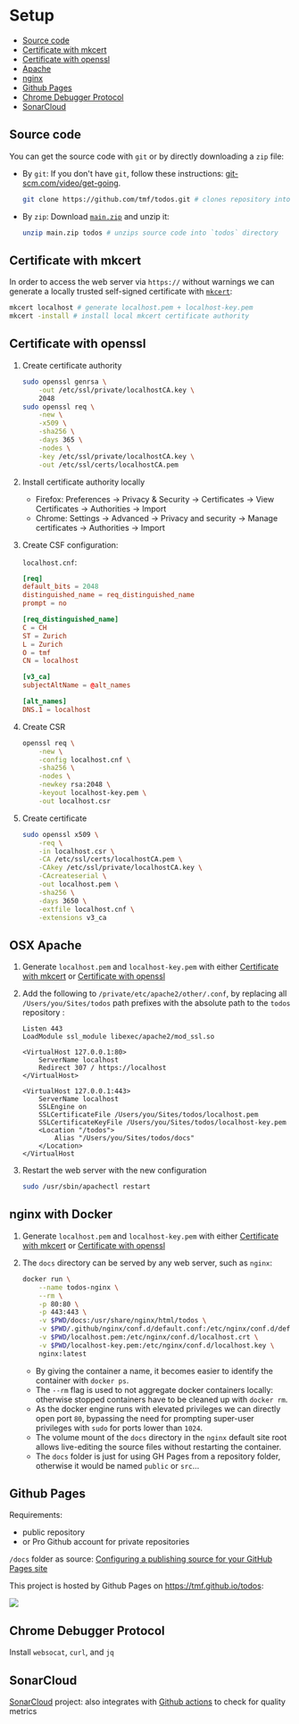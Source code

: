 # Setup

- [Source code](#source-code)
- [Certificate with mkcert](#certificate-with-mkcert)
- [Certificate with openssl](#certificate-with-openssl)
- [Apache](#osx-apache)
- [nginx](#nginx-with-docker)
- [Github Pages](#github-pages)
- [Chrome Debugger Protocol](#chrome-debugger-protocol)
- [SonarCloud](#sonarcloud)

## Source code

You can get the source code with `git` or by directly downloading a `zip` file:
- By `git`:
	If you don't have `git`, follow these instructions: [git-scm.com/video/get-going](https://git-scm.com/video/get-going).

	```sh
	git clone https://github.com/tmf/todos.git # clones repository into `todos` directory
	```

- By `zip`:
	Download [`main.zip`](https://github.com/tmf/todos/archive/main.zip) and unzip it:

	```sh
	unzip main.zip todos # unzips source code into `todos` directory
	```

## Certificate with mkcert

In order to access the web server via `https://` without warnings we can generate a locally trusted self-signed certificate with [`mkcert`](https://github.com/FiloSottile/mkcert):

```sh
mkcert localhost # generate localhost.pem + localhost-key.pem
mkcert -install # install local mkcert certificate authority
```

## Certificate with openssl

1. Create certificate authority
	
	```sh
	sudo openssl genrsa \
		-out /etc/ssl/private/localhostCA.key \
		2048
	sudo openssl req \
		-new \
		-x509 \
		-sha256 \
		-days 365 \
		-nodes \
		-key /etc/ssl/private/localhostCA.key \
		-out /etc/ssl/certs/localhostCA.pem
	```

1. Install certificate authority locally
	- Firefox:
		Preferences -> Privacy & Security -> Certificates -> View Certificates -> Authorities -> Import
	- Chrome:
		Settings -> Advanced -> Privacy and security -> Manage certificates -> Authorities -> Import

1. Create CSF configuration:
	
	`localhost.cnf`:
	```conf
	[req]
	default_bits = 2048
	distinguished_name = req_distinguished_name
	prompt = no

	[req_distinguished_name]
	C = CH
	ST = Zurich
	L = Zurich
	O = tmf
	CN = localhost

	[v3_ca]
	subjectAltName = @alt_names

	[alt_names]
	DNS.1 = localhost
	```

1. Create CSR

	```sh
	openssl req \
		-new \
		-config localhost.cnf \
		-sha256 \
		-nodes \
		-newkey rsa:2048 \
		-keyout localhost-key.pem \
		-out localhost.csr
	```

1. Create certificate

	```sh
	sudo openssl x509 \
		-req \
		-in localhost.csr \
		-CA /etc/ssl/certs/localhostCA.pem \
		-CAkey /etc/ssl/private/localhostCA.key \
		-CAcreateserial \
		-out localhost.pem \
		-sha256 \
		-days 3650 \
		-extfile localhost.cnf \
		-extensions v3_ca
	```


## OSX Apache

1. Generate `localhost.pem` and `localhost-key.pem` with either [Certificate with mkcert](#certificate-with-mkcert) or [Certificate with openssl](#certificate-with-openssl)

1. Add the following to `/private/etc/apache2/other/.conf`, by replacing all `/Users/you/Sites/todos` path prefixes with the absolute path to the `todos` repository :
	```
	Listen 443
	LoadModule ssl_module libexec/apache2/mod_ssl.so

	<VirtualHost 127.0.0.1:80>
		ServerName localhost
		Redirect 307 / https://localhost
	</VirtualHost>
	
	<VirtualHost 127.0.0.1:443>
		ServerName localhost
		SSLEngine on
		SSLCertificateFile /Users/you/Sites/todos/localhost.pem
		SSLCertificateKeyFile /Users/you/Sites/todos/localhost-key.pem
		<Location "/todos">
			Alias "/Users/you/Sites/todos/docs"
		</Location>
	</VirtualHost
	```

1. Restart the web server with the new configuration
	```sh
	sudo /usr/sbin/apachectl restart
	```

## nginx with Docker

1. Generate `localhost.pem` and `localhost-key.pem` with either [Certificate with mkcert](#certificate-with-mkcert) or [Certificate with openssl](#certificate-with-openssl)

1. The `docs` directory can be served by any web server, such as `nginx`:

	```sh
	docker run \
		--name todos-nginx \
		--rm \
		-p 80:80 \
		-p 443:443 \
		-v $PWD/docs:/usr/share/nginx/html/todos \
		-v $PWD/.github/nginx/conf.d/default.conf:/etc/nginx/conf.d/default.conf \
		-v $PWD/localhost.pem:/etc/nginx/conf.d/localhost.crt \
		-v $PWD/localhost-key.pem:/etc/nginx/conf.d/localhost.key \
		nginx:latest
	```

	- By giving the container a name, it becomes easier to identify the container with `docker ps`.
	- The `--rm` flag is used to not aggregate docker containers locally: otherwise stopped containers have to be cleaned up with `docker rm`.
	- As the docker engine runs with elevated privileges we can directly open port `80`, bypassing the need for prompting super-user privileges with `sudo` for ports lower than `1024`.
	- The volume mount of the `docs` directory in the `nginx` default site root allows live-editing the source files without restarting the container.
	- The `docs` folder is just for using GH Pages from a repository folder, otherwise it would be named `public` or `src`...

## Github Pages

Requirements:
- public repository
- or Pro Github account for private repositories

`/docs` folder as source: [Configuring a publishing source for your GitHub Pages site](https://docs.github.com/en/github/working-with-github-pages/configuring-a-publishing-source-for-your-github-pages-site#choosing-a-publishing-source)

This project is hosted by Github Pages on https://tmf.github.io/todos:

![](https://user-images.githubusercontent.com/1573003/110827388-4fc5cb00-8296-11eb-9b91-3a9e27b74d44.png)

## Chrome Debugger Protocol

Install `websocat`, `curl`, and `jq`

## SonarCloud

[SonarCloud](https://sonarcloud.io) project: also integrates with [Github actions](https://github.com/marketplace/actions/sonarcloud-scan) to check for quality metrics

